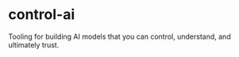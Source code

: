 # control-ai
Tooling for building AI models that you can control, understand, and ultimately trust.
